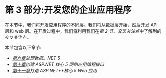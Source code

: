 # 第 3 部分:开发您的企业应用程序

在本节中，我们将开发应用程序的不同层。我们将从数据层开始，然后开发 API 层和 web 层。在开发过程中，我们将利用我们在*第 2 节*、*交叉关注点*中了解到的交叉关注点。

本节包含以下章节:

*   [*第九章*](09.html#_idTextAnchor177)*处理数据。NET 5*
*   [*第十章*](10.html#_idTextAnchor202)*创建 ASP.NET 核心 5 网络应用编程接口*
*   [*第十一章*](11.html#_idTextAnchor228)*打造 ASP.NET**核心* *5 Web 应用*